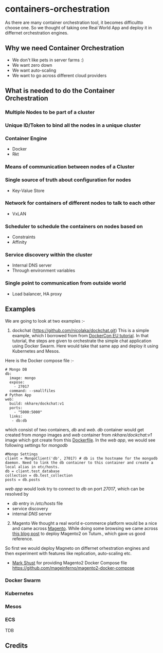 # containers-orchestration

As there are many container orchestration tool, it becomes difficultto choose one. So we thought of taking one Real World App and deploy it in differnet orchestration engines. 

## Why we need Container Orchestration

- We don't like pets in server farms :)
- We want zero down
- We want auto-scaling
- We want to go across different cloud providers

## What is needed to do the Container Orchestration

### Multiple Nodes to be part of a cluster

### Unique ID/Token to bind all the nodes in a unique cluster

### Container Engine
- Docker 
- Rkt

### Means of communication between nodes of a Cluster

### Single source of truth about configuration for nodes
- Key-Value Store

### Network for containers of different nodes to talk to each other
- VxLAN 

### Scheduler to schedule the containers on nodes based on
- Constraints
- Affinity

### Service discovery within the cluster
- Internal DNS server
- Through environment variables 

### Single point to communication from outside world
- Load balancer, HA proxy


## Examples 
We are going to look at two examples :-
1. dockchat (https://github.com/nicolaka/dockchat.git)
This is a simple example, which I borrowed from from [DockerCon EU tutorial](https://github.com/docker/dceu_tutorials/blob/master/02-orchestration.md). In that tutorial, the steps are given to orchestrate the simple chat application using Docker Swarm. Here would take that same app and deploy it using Kubernetes and Mesos.

Here is the Docker compose file :- 

```
# Mongo DB
db:
  image: mongo
  expose:
    - 27017
  command: --smallfiles
# Python App
web:
  build: nkhare/dockchat:v1
  ports:
    - "5000:5000"
  links:
   - db:db
```  

which consist of two containers, *db* and *web*. *db* container would get created from *mongo* images and *web* container from *nkhare/dockchat:v1* image which got create from this [Dockerfile](https://github.com/nicolaka/dockchat/blob/master/Dockerfile). In the *web app*, we would see following settings for *mongodb*

```
#Mongo Settings
client = MongoClient('db', 27017) # db is the hostname for the mongodb daemon. Need to link the db container to this container and create a local alias in etc/hosts.
db = client.test_database
collection = db.test_collection
posts = db.posts
```

*web app* would look try to connect to *db* on port *27017*, which can be resolved by  

- *db* entry in */etc/hosts* file
- service discovery
- internal *DNS* server


2. Magento
We thought a real world e-commerce platform would be a nice and came
across [Magento](https://magento.com/). While doing some browsing we 
came across [this blog post](http://mageinferno.com/blog/deploy-magento-2-digital-ocean-tutum)
to deploy Magento2 on Tutum., which gave us good reference. 

So first we would deploy Magneto on differnet orhestration engines and
then experiment with features like replication, auto-scaling etc. 

- [Mark Shust](https://github.com/markoshust) for providing Magento2 Docker Compose file
https://github.com/mageinferno/magento2-docker-compose



### Docker Swarm

### Kubernetes

### Mesos

### ECS
TDB

## Credits
